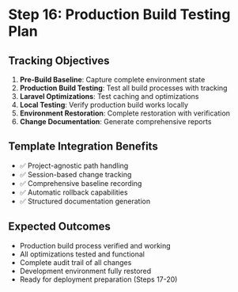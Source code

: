 # Step 16: Production Build Testing Plan

## Tracking Objectives
1. **Pre-Build Baseline**: Capture complete environment state
2. **Production Build Testing**: Test all build processes with tracking  
3. **Laravel Optimizations**: Test caching and optimizations
4. **Local Testing**: Verify production build works locally
5. **Environment Restoration**: Complete restoration with verification
6. **Change Documentation**: Generate comprehensive reports

## Template Integration Benefits
- ✅ Project-agnostic path handling
- ✅ Session-based change tracking
- ✅ Comprehensive baseline recording  
- ✅ Automatic rollback capabilities
- ✅ Structured documentation generation

## Expected Outcomes
- Production build process verified and working
- All optimizations tested and functional
- Complete audit trail of all changes
- Development environment fully restored
- Ready for deployment preparation (Steps 17-20)
